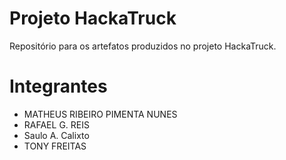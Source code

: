 ﻿# Projeto HackaTruck

Repositório para os artefatos produzidos no projeto HackaTruck.

# Integrantes

- MATHEUS RIBEIRO PIMENTA NUNES
- RAFAEL G. REIS
- Saulo A. Calixto
- TONY FREITAS
